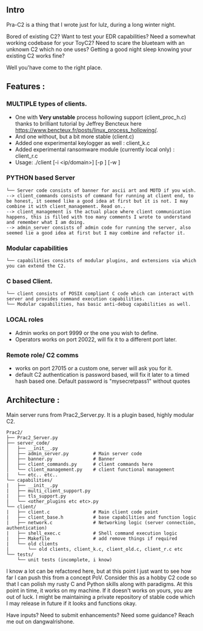 ## Intro

Pra-C2 is a thing that I wrote just for lulz, during a long winter night. 

Bored of existing C2? Want to test your EDR capabilities? Need a somewhat working codebase for your ToyC2? Need to scare the blueteam with an unknown C2 which no one uses? Getting a good night sleep knowing your existing C2 works fine? 

Well you'have come to the right place.

## Features :

### MULTIPLE types of clients. 
* One with **Very unstable** process hollowing support (client_proc_h.c) thanks to brilliant tutorial by Jeffrey Bencteux here https://www.bencteux.fr/posts/linux_process_hollowing/.
* And one without, but a bit more stable (client.c)
* Added one experimental keylogger as well : client_k.c
* Added experimental ransomware module (currently local only) : client_r.c
* Usage: ./client [-i <ip/domain>] [-p <port>] [-w <password>]

### PYTHON based Server 
```
└── Server code consists of banner for ascii art and MOTD if you wish. 
--> client_commands consists of command for running at client end, to be honest, it seemed like a good idea at first but it is not. I may combine it with client_management. Read on..
--> client_management is the actual place where client communication happens, this is filled with too many comments I wrote to understand and remember what I am doing.
--> admin_server consists of admin code for running the server, also seemed lie a good idea at first but I may combine and refactor it.
```

### Modular capabilities 

```
└── capabilities consists of modular plugins, and extensions via which you can extend the C2.
```
### C based Client.
```
└── client consists of POSIX compliant C code which can interact with server and provides command execution capabilities.
└── Modular capabilities, has basic anti-debug capabilities as well.

```
### LOCAL roles
* Admin works on port 9999 or the one you wish to define.
* Operators works on port 20022, will fix it to a different port later.

### Remote role/ C2 comms
* works on port 27015 or a custom one, server will ask you for it.
* default C2 authentication is password based, will fix it later to a timed hash based one. Default password is "mysecretpass1" without quotes

## Architecture : 

Main server runs from Prac2_Server.py. It is a plugin based, highly modular C2. 

```
Prac2/
├── Prac2_Server.py
├── server_code/ 
│   ├── __init__.py
│   ├── admin_server.py         # Main server code
│   ├── banner.py               # Banner
│   ├── client_commands.py      # client commands here 
│   └── client_management.py    # client functional management
|   └── etc.. etc..
└── capabilities/
|   ├── __init__.py
|   ├── multi_client_support.py
|   ├── tls_support.py
|   └── <other_plugins etc etc>.py
└── client/
|   ├── client.c                # Main client code point
|   ├── client_base.h           # base capabilities and function logic
|   ├── network.c               # Networking logic (server connection, authentication)
|   ├── shell_exec.c            # Shell command execution logic
|   ├── Makefile                # add remove things if required
|   └── old clients
|       └── old clients, client_k.c, client_old.c, client_r.c etc
└── tests/
    └── unit tests (incomplete, i know)
```

I know a lot can be refactored here, but at this point I just want to see how far I can push this from a concept PoV. Consider this as a hobby C2 code so that I can polish my rusty C and Python skills along with paradigms. At this point in time, it works on my machine. If it doesn't works on yours, you are out of luck. 
I might be maintaining a private repository of stable code which I may release in future if it looks and functions okay.

Have inputs? Need to submit enhancements? Need some guidance? 
Reach me out on dangwal<at>rish<dot>one.
